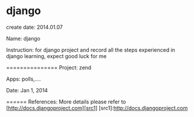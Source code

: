 django
======

create date: 2014.01.07

Name: django

Instruction: for django project and record all the steps experienced in django learning, expect good luck for me

===============
Project: zend

Apps: polls,....

Date: Jan 1, 2014

======
References: More details please refer to [http://docs.djangoproject.com][src1]
[src1]:http://docs.djangoproject.com



